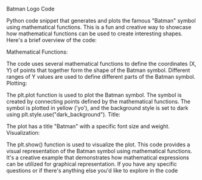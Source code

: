 Batman Logo Code

Python code snippet that generates and plots the famous "Batman" symbol using mathematical functions. This is a fun and creative way to showcase how mathematical functions can be used to create interesting shapes. Here's a brief overview of the code:

Mathematical Functions:

The code uses several mathematical functions to define the coordinates (X, Y) of points that together form the shape of the Batman symbol.
Different ranges of Y values are used to define different parts of the Batman symbol.
Plotting:

The plt.plot function is used to plot the Batman symbol. The symbol is created by connecting points defined by the mathematical functions.
The symbol is plotted in yellow ('yo'), and the background style is set to dark using plt.style.use("dark_background").
Title:

The plot has a title "Batman" with a specific font size and weight.
Visualization:

The plt.show() function is used to visualize the plot.
This code provides a visual representation of the Batman symbol using mathematical functions. It's a creative example that demonstrates how mathematical expressions can be utilized for graphical representation. If you have any specific questions or if there's anything else you'd like to explore in the code
